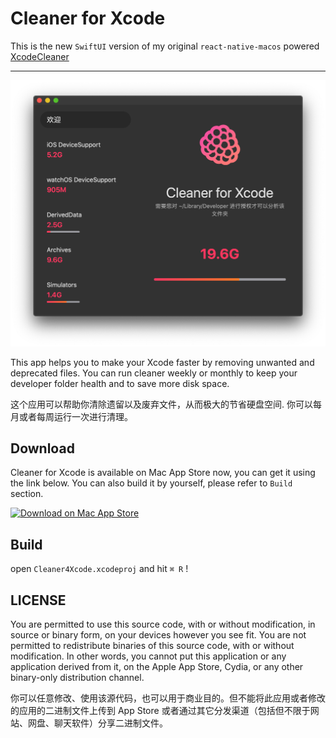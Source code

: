 # Cleaner for Xcode

This is the new `SwiftUI` version of my original `react-native-macos` powered [XcodeCleaner](https://github.com/waylybaye/XcodeCleaner)

----

![screenshot](./screenshot.png)

This app helps you to make your Xcode faster by removing unwanted and deprecated files. You can run cleaner weekly or monthly to keep your developer folder health and to save more disk space.


这个应用可以帮助你清除遗留以及废弃文件，从而极大的节省硬盘空间. 你可以每月或者每周运行一次进行清理。



## Download

Cleaner for Xcode is available on Mac App Store now, you can get it using the link below. You can also build it by yourself, please refer to `Build` section.

[![Download on Mac App Store](https://tools.applemediaservices.com/api/badges/download-on-the-mac-app-store/white/en-US "Download on Mac App Store")
](https://itunes.apple.com/app/cleaner-for-xcode/id1296084683)


## Build

open `Cleaner4Xcode.xcodeproj` and hit `⌘ R` !


## LICENSE

You are permitted to use this
source code, with or without modification, in source or binary form, on
your devices however you see fit.  You are not permitted to redistribute
binaries of this source code, with or without modification.  In other
words, you cannot put this application or any application derived from
it, on the Apple App Store, Cydia, or any other binary-only distribution
channel.


你可以任意修改、使用该源代码，也可以用于商业目的。但不能将此应用或者修改的应用的二进制文件上传到 App Store 或者通过其它分发渠道（包括但不限于网站、网盘、聊天软件）分享二进制文件。
